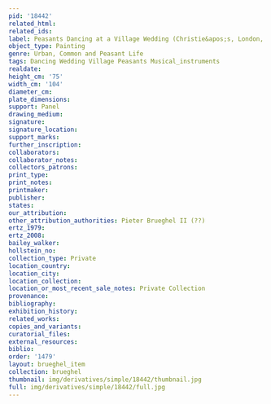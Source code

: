 ```yaml
---
pid: '18442'
related_html: 
related_ids: 
label: Peasants Dancing at a Village Wedding (Christie&apos;s, London, 1996)
object_type: Painting
genre: Urban, Common and Peasant Life
tags: Dancing Wedding Village Peasants Musical_instruments
realdate: 
height_cm: '75'
width_cm: '104'
diameter_cm: 
plate_dimensions: 
support: Panel
drawing_medium: 
signature: 
signature_location: 
support_marks: 
further_inscription: 
collaborators: 
collaborator_notes: 
collectors_patrons: 
print_type: 
print_notes: 
printmaker: 
publisher: 
states: 
our_attribution: 
other_attribution_authorities: Pieter Brueghel II (??)
ertz_1979: 
ertz_2008: 
bailey_walker: 
hollstein_no: 
collection_type: Private
location_country: 
location_city: 
location_collection: 
location_or_most_recent_sale_notes: Private Collection
provenance: 
bibliography: 
exhibition_history: 
related_works: 
copies_and_variants: 
curatorial_files: 
external_resources: 
biblio: 
order: '1479'
layout: brueghel_item
collection: brueghel
thumbnail: img/derivatives/simple/18442/thumbnail.jpg
full: img/derivatives/simple/18442/full.jpg
---
```

